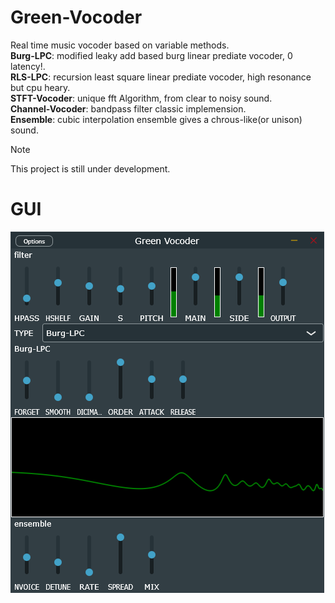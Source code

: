 # Green-Vocoder
Real time music vocoder based on variable methods.  
**Burg-LPC**: modified leaky add based burg linear prediate vocoder, 0 latency!.  
**RLS-LPC**: recursion least square linear prediate vocoder, high resonance but cpu heary.  
**STFT-Vocoder**: unique fft Algorithm, from clear to noisy sound.  
**Channel-Vocoder**: bandpass filter classic implemension.  
**Ensemble**: cubic interpolation ensemble gives a chrous-like(or unison) sound.  
> [!NOTE]
> This project is still under development.
# GUI
![GUI](resouce/gui.png)
